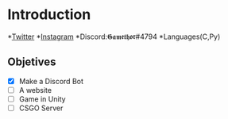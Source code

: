 # Introduction

*[Twitter](https://twitter.com/Nuno_Vz)
*[Instagram](https://www.instagram.com/nuno.vasques/)
*Discord:𝕲𝖆𝖒𝖊𝖙𝖍𝖔𝖗#4794
*Languages(C,Py)

## Objetives

- [x] Make a Discord Bot
- [ ] A website
- [ ] Game in Unity
- [ ] CSGO Server
